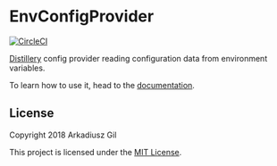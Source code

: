 # EnvConfigProvider

[![CircleCI](https://circleci.com/gh/arkgil/env_config_provider/tree/master.svg?style=svg)](https://circleci.com/gh/arkgil/env_config_provider/tree/master)

[Distillery](https://github.com/bitwalker/distillery) config provider reading configuration data
from environment variables.

To learn how to use it, head to the [documentation](https://hexdocs.pm/env_config_provider).

## License

Copyright 2018 Arkadiusz Gil

This project is licensed under the [MIT License](LICENSE).
